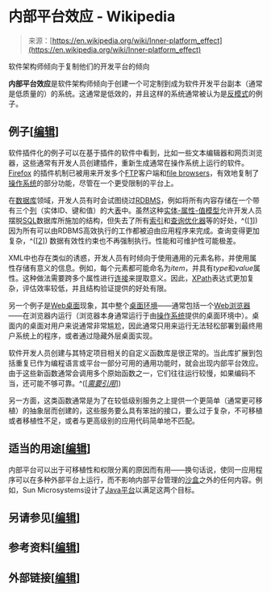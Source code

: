 <!--yml

category: 未分类

date: 2024-05-27 14:56:28

-->

# 内部平台效应 - Wikipedia

> 来源：[https://en.wikipedia.org/wiki/Inner-platform_effect](https://en.wikipedia.org/wiki/Inner-platform_effect)

软件架构师倾向于复制他们的开发平台的倾向

**内部平台效应**是软件架构师倾向于创建一个可定制到成为软件开发平台副本（通常是低质量的）的系统。这通常是低效的，并且这样的系统通常被认为是[反模式](/wiki/Anti-pattern "Anti-pattern")的例子。

## 例子[[编辑](/w/index.php?title=Inner-platform_effect&action=edit&section=1 "编辑章节：例子")]

软件插件化的例子可以在基于插件的软件中看到，比如一些文本编辑器和网页浏览器，这些通常有开发人员创建插件，重新生成通常在操作系统上运行的软件。[Firefox](/wiki/Firefox "Firefox") 的插件机制已被用来开发多个[FTP](/wiki/File_Transfer_Protocol "File Transfer Protocol")客户端和[file browsers](/wiki/File_browser "File browser")，有效地复制了[操作系统](/wiki/Operating_system "Operating system")的部分功能，尽管在一个更受限制的平台上。

在[数据库](/wiki/Database "Database")领域，开发人员有时会试图绕过[RDBMS](/wiki/RDBMS "RDBMS")，例如将所有内容存储在一个带有三个[列](/wiki/Column_(database) "Column (database)")（实体ID、键和值）的大[表](/wiki/Table_(database) "Table (database)")中。虽然这种[实体-属性-值模型](/wiki/Entity-attribute-value_model "Entity-attribute-value model")允许开发人员摆脱[SQL](/wiki/SQL "SQL")数据库所施加的结构，但失去了所有[索引](/wiki/Index_(database) "Index (database)")和[查询优化器](/wiki/Query_optimizer "Query optimizer")等的好处，^([[1]](#cite_note-1)) 因为所有可以由RDBMS高效执行的工作都被迫由应用程序来完成。查询变得更加复杂，^([[2]](#cite_note-2)) 数据有效性约束也不再强制执行。性能和可维护性可能极差。

XML中也存在类似的诱惑，开发人员有时倾向于使用通用的元素名称，并使用属性存储有意义的信息。例如，每个元素都可能命名为*item*，并具有*type*和*value*属性。这种做法需要跨多个属性进行[连接](/wiki/Join_(relational_algebra) "Join (relational algebra")来提取意义。因此，[XPath](/wiki/XPath "XPath")表达式更加复杂，评估效率较低，并且结构验证提供的好处有限。

另一个例子是[Web桌面](/wiki/Web_desktop "Web desktop")现象，其中整个[桌面环境](/wiki/Desktop_environment "Desktop environment")——通常包括一个[Web浏览器](/wiki/Web_browser "Web browser")——在浏览器内运行（浏览器本身通常运行于由[操作系统](/wiki/Operating_system "Operating system")提供的桌面环境中）。桌面内的桌面对用户来说通常非常尴尬，因此通常只用来运行无法轻松部署到最终用户系统上的程序，或者通过隐藏外层桌面实现。

软件开发人员创建与其特定项目相关的自定义函数库是很正常的。当此库扩展到包括重复已作为编程语言或平台一部分可用的通用功能时，就会出现内部平台效应。由于这些新函数通常会调用多个原始函数之一，它们往往运行较慢，如果编码不当，还可能不够可靠。^([*[需要引用](/wiki/Wikipedia:Citation_needed "Wikipedia:Citation_needed")*])

另一方面，这类函数通常是为了在较低级别服务之上提供一个更简单（通常更可移植）的抽象层而创建的，这些服务要么具有笨拙的接口，要么过于复杂，不可移植或者移植性不足，或者与更高级别的应用代码简单地不匹配。

## 适当的用途[[编辑](/w/index.php?title=Inner-platform_effect&action=edit&section=3 "编辑章节：适当的用途")]

内部平台可以出于可移植性和权限分离的原因而有用——换句话说，使同一应用程序可以在多种外部平台上运行，而不影响内部平台管理的[沙盒](/wiki/Sandbox_(computer_security) "Sandbox (computer security")之外的任何内容。例如，Sun Microsystems设计了[Java平台](/wiki/Java_(software_platform) "Java (software platform")以满足这两个目标。

## 另请参见[[编辑](/w/index.php?title=Inner-platform_effect&action=edit&section=4 "编辑章节：另请参见")]

## 参考资料[[编辑](/w/index.php?title=Inner-platform_effect&action=edit&section=5 "编辑章节：参考资料")]

## 外部链接[[编辑](/w/index.php?title=Inner-platform_effect&action=edit&section=6 "编辑章节：外部链接")]
